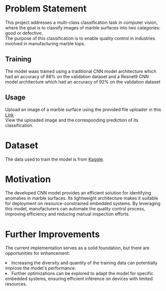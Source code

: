 # Problem Statement
This project addresses a multi-class classification task in computer vision, where the goal is to classify images of marble surfaces into two categories: good or defective.<br> The purpose of this classification is to enable quality control in industries involved in manufacturing marble tops.  

## Training
The model waas trained using a traditional CNN model architecture which had an accuracy of 88% on the validation dataset and a Resnet9 CNN model architecture which had an accuracy of 92% on the validation dataset
## Usage
Upload an image of a marble surface using the provided file uploader in this [Link](https://kevkibe-marble-surface-anomaly-detection-using-cnn-m-app-sesrxd.streamlit.app/)<br>
View the uploaded image and the corresponding prediction of its classification.

# Dataset
The data used to train the model is from [Kaggle](https://www.kaggle.com/datasets/wardaddy24/marble-surface-anomaly-detection-2).
# Motivation
The developed CNN model provides an efficient solution for identifying anomalies in marble surfaces. Its lightweight architecture makes it suitable for deployment on resource-constrained embedded systems. By leveraging this model, manufacturers can automate the quality control process, improving efficiency and reducing manual inspection efforts.
# Further Improvements
The current implementation serves as a solid foundation, but there are opportunities for enhancement:
<li>Increasing the diversity and quantity of the training data can potentially improve the model's performance.
<li>Further optimizations can be explored to adapt the model for specific embedded systems, ensuring efficient inference on devices with limited resources.


  
